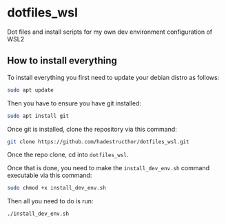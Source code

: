 # dotfiles_wsl
Dot files and install scripts for my own dev environment configuration of WSL2

## How to install everything

To install everything you first need to update your debian distro as follows:
```sh
sudo apt update
```

Then you have to ensure you have git installed:
```sh
sudo apt install git
```

Once git is installed, clone the repository via this command:
```sh
git clone https://github.com/hadestructhor/dotfiles_wsl.git
```

Once the repo clone, cd into `dotfiles_wsl`.

Once that is done, you need to make the `install_dev_env.sh` command executable via this command:
```sh
sudo chmod +x install_dev_env.sh
```

Then all you need to do is run:
```sh
./install_dev_env.sh
```
